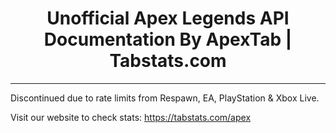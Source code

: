 <p align="center">
  <h1 align="center">Unofficial Apex Legends API Documentation
By ApexTab | Tabstats.com</h3>
</p>

<hr>

Discontinued due to rate limits from Respawn, EA, PlayStation & Xbox Live.

Visit our website to check stats: https://tabstats.com/apex
